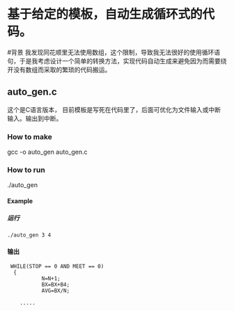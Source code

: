 # 基于给定的模板，自动生成循环式的代码。

#背景
我发现同花顺里无法使用数组，这个限制，导致我无法很好的使用循环语句，于是我考虑设计一个简单的转换方法，实现代码自动生成来避免因为而需要绕开没有数组而采取的繁琐的代码搬运。
## auto_gen.c
这个是C语言版本，
目前模板是写死在代码里了，后面可优化为文件输入或中断输入。输出到中断。
### How to make
gcc -o auto_gen auto_gen.c
### How to run
./auto_gen <star> <end>
#### Example
##### 运行 
    ./auto_gen 3 4
#### 输出
  
     WHILE(STOP == 0 AND MEET == 0) 
      { 
               N=N+1; 
               BX=BX+B4; 
               AVG=BX/N; 

        .....

